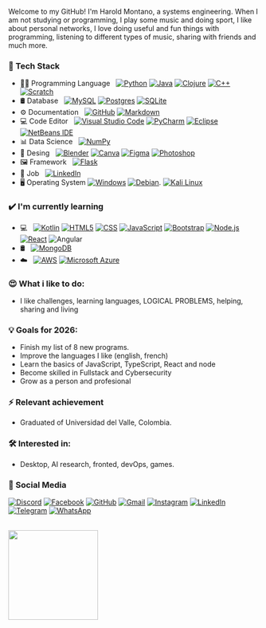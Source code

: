 Welcome to my GitHub! I'm Harold Montano, a systems engineering. When I am not studying or programming, I play some music and doing sport, I like about personal networks, I love doing useful and fun things with programming, listening to different types of music, sharing with friends and much more.

### 🧠 Tech Stack
- 🧑‍💻 Programming Language &nbsp;
  [![Python](https://img.shields.io/badge/-Python-333333?style=flat&logo=python)](#)
  [![Java](https://img.shields.io/badge/-Java-333333?style=flat&logo=Java&logoColor=007396)](#)
  [![Clojure](https://img.shields.io/badge/Clojure-5881D8?logo=clojure&logoColor=fff)](#)
  [![C++](https://img.shields.io/badge/C++-%2300599C.svg?logo=c%2B%2B&logoColor=white)](#)
  [![Scratch](https://img.shields.io/badge/Scratch-4D97FF?logo=scratch&logoColor=fff)](#)
- 🛢 Database &nbsp;
  [![MySQL](https://img.shields.io/badge/-MySQL-333333?style=flat&logo=mysql)](#)
  [![Postgres](https://img.shields.io/badge/Postgres-%23316192.svg?logo=postgresql&logoColor=white)](#)
  [![SQLite](https://img.shields.io/badge/SQLite-%2307405e.svg?logo=sqlite&logoColor=white)](#)
- ⚙️ Documentation &nbsp;
  [![GitHub](https://img.shields.io/badge/-GitHub-333333?style=flat&logo=github)](#)
  [![Markdown](https://img.shields.io/badge/-Markdown-333333?style=flat&logo=markdown)](#)
- 💻 Code Editor &nbsp;
  [![Visual Studio Code](https://img.shields.io/badge/-Visual%20Studio%20Code-333333?style=flat&logo=visual-studio-code&logoColor=007ACC)](#)
  [![PyCharm](https://img.shields.io/badge/PyCharm-000?logo=pycharm&logoColor=fff)](#)
  [![Eclipse](https://img.shields.io/badge/-Eclipse-333333?style=flat&logo=eclipse-ide&logoColor=2C2255)](#)
  [![NetBeans IDE](https://img.shields.io/badge/NetBeans%20IDE-1B6AC6.svg?logo=apache-netbeans-ide&logoColor=white)](#)
- 📊 Data Science &nbsp;
  [![NumPy](https://img.shields.io/badge/NumPy-4DABCF?logo=numpy&logoColor=fff)](#)
- 🎨 Desing &nbsp;
  [![Blender](https://img.shields.io/badge/Blender-%23F5792A.svg?logo=blender&logoColor=white)](#)
  [![Canva](https://img.shields.io/badge/Canva-%2300C4CC.svg?&logo=Canva&logoColor=white)](#)
  [![Figma](https://img.shields.io/badge/Figma-F24E1E?logo=figma&logoColor=white)](#)
  [![Photoshop](https://img.shields.io/badge/-Photoshop-333333?style=flat&logo=adobe-photoshop)](#)
- 🖼️ Framework &nbsp;
  [![Flask](https://img.shields.io/badge/Flask-000?logo=flask&logoColor=fff)](#)
- 💼 Job &nbsp;
  [![LinkedIn](https://custom-icon-badges.demolab.com/badge/LinkedIn-0A66C2?logo=linkedin-white&logoColor=fff)](#)
- 🖥️ Operating System
  [![Windows](https://custom-icon-badges.demolab.com/badge/Windows-0078D6?logo=windows11&logoColor=white)](#)
  [![Debian](https://img.shields.io/badge/Debian-A81D33?logo=debian&logoColor=fff)](#).
  [![Kali Linux](https://img.shields.io/badge/Kali%20Linux-557C94?logo=kalilinux&logoColor=fff)](#)

### ✔️ I'm currently learning
- 💻 &nbsp;
  [![Kotlin](https://img.shields.io/badge/Kotlin-%237F52FF.svg?logo=kotlin&logoColor=white)](#)
  [![HTML5](https://img.shields.io/badge/-HTML5-333333?style=flat&logo=HTML5)](#)
  [![CSS](https://img.shields.io/badge/-CSS-333333?style=flat&logo=CSS3&logoColor=1572B6)](#)
  [![JavaScript](https://img.shields.io/badge/-JavaScript-333333?style=flat&logo=javascript)](#)
  [![Bootstrap](https://img.shields.io/badge/-Bootstrap-333333?style=flat&logo=bootstrap&logoColor=563D7C)](#)
  [![Node.js](https://img.shields.io/badge/-Node.js-333333?style=flat&logo=node.js)](#)
  [![React](https://img.shields.io/badge/-React-333333?style=flat&logo=react)](#)
  ![Angular](https://img.shields.io/badge/angular-%23DD0031.svg?style=for-the-badge&logo=angular&logoColor=white)
- 🛢 &nbsp;
  [![MongoDB](https://img.shields.io/badge/-MongoDB-333333?style=flat&logo=mongodb)](#)
- ☁️ &nbsp;
  [![AWS](https://custom-icon-badges.demolab.com/badge/AWS-%23FF9900.svg?logo=aws&logoColor=white)](#)
  [![Microsoft Azure](https://custom-icon-badges.demolab.com/badge/Microsoft%20Azure-0089D6?logo=msazure&logoColor=white)](#)


### 😍 What i like to do:
- I like challenges, learning languages, LOGICAL PROBLEMS, helping, sharing and living

### 💡 Goals for 2026:
- Finish my list of 8 new programs.
- Improve the languages I like (english, french)
- Learn the basics of JavaScript, TypeScript, React and node
- Become skilled in Fullstack and Cybersecurity
- Grow as a person and profesional

### ⚡ Relevant achievement
- Graduated of Universidad del Valle, Colombia.

### 🛠 Interested in:
- Desktop, AI research, fronted, devOps, games.

### 📱 Social Media
  [![Discord](https://img.shields.io/badge/Discord-%235865F2.svg?&logo=discord&logoColor=white)](#)
  [![Facebook](https://img.shields.io/badge/Facebook-%231877F2.svg?logo=Facebook&logoColor=white)](#)
  [![GitHub](https://img.shields.io/badge/GitHub-%23121011.svg?logo=github&logoColor=white)](#)
  [![Gmail](https://img.shields.io/badge/Gmail-D14836?logo=gmail&logoColor=white)](#)
  [![Instagram](https://img.shields.io/badge/Instagram-%23E4405F.svg?logo=Instagram&logoColor=white)](#)
  [![LinkedIn](https://custom-icon-badges.demolab.com/badge/LinkedIn-0A66C2?logo=linkedin-white&logoColor=fff)](#)
  [![Telegram](https://img.shields.io/badge/Telegram-2CA5E0?logo=telegram&logoColor=white)](#)
  [![WhatsApp](https://img.shields.io/badge/WhatsApp-25D366?logo=whatsapp&logoColor=white)](#)

<br/>

<a href="https://github.com/HaroldMontanoHurtado">
  <img height="180em" src="https://github-readme-stats.vercel.app/api/top-langs/?username=HaroldMontanoHurtado&theme=buefy&layout=compact" />
</a>

<br/>
